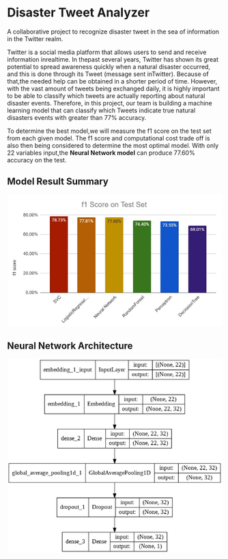 # Disaster Tweet Analyzer 
A collaborative project to recognize disaster tweet in the sea of information in the Twitter realm. 

Twitter is a social media platform that allows users to send and receive information inrealtime. In thepast several years, Twitter has shown its great potential to spread awareness quickly when a natural disaster occurred, and this is done through its Tweet (message sent inTwitter). Because of that,the needed help can be obtained in a shorter period of time. However, with the vast amount of tweets being exchanged daily, it is highly important to be able to classify which tweets are actually reporting about natural disaster events. Therefore, in this project, our team is building a machine learning model that can classify which Tweets indicate true natural disasters events with greater than 77% accuracy. 

To determine the best model,we will measure the f1 score on the test set from each given model. The f1 score and computational cost trade off is also then being considered to determine the most optimal model. With only 22 variables input,the **Neural Network model** can produce 77.60% accuracy on the test.

## Model Result Summary 
<img src ="graph_upload/test_result.JPG">

## Neural Network Architecture 
<img src ="graph_upload/neural network architecture.png">
